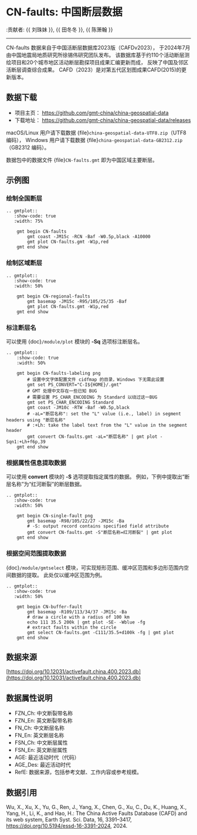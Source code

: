 # CN-faults: 中国断层数据

:贡献者: {{ 刘珠妹 }}, {{ 田冬冬 }}, {{ 陈箫翰 }}

---

CN-faults 数据来自于中国活断层数据库2023版（CAFDv2023），
于2024年7月由中国地震局地质研究所徐锡伟研究团队发布。
该数据库基于约110个活动断层测绘项目和20个城市地区活动断层勘探项目成果汇编更新而成，
反映了中国及邻区活断层调查综合成果。 CAFD（2023）是对第五代区划图成果CAFD(2015)的更新版本。

## 数据下载

- 项目主页： <https://github.com/gmt-china/china-geospatial-data>
- 下载地址： <https://github.com/gmt-china/china-geospatial-data/releases>

macOS/Linux 用户请下载数据 {file}`china-geospatial-data-UTF8.zip`（UTF8 编码），
Windows 用户请下载数据 {file}`china-geospatial-data-GB2312.zip`（GB2312 编码）。

数据包中的数据文件 {file}`CN-faults.gmt` 即为中国区域主要断层。

## 示例图

### 绘制全国断层

```{eval-rst}
.. gmtplot::
   :show-code: true
   :width: 75%

    gmt begin CN-faults
        gmt coast -JM15c -RCN -Baf -W0.5p,black -A10000
        gmt plot CN-faults.gmt -W1p,red
    gmt end show
```

### 绘制区域断层

```{eval-rst}
.. gmtplot::
   :show-code: true
   :width: 50%

    gmt begin CN-regional-faults
        gmt basemap -JM15c -R95/105/25/35 -Baf
        gmt plot CN-faults.gmt -W1p,red
    gmt end show
```

### 标注断层名

可以使用 {doc}`/module/plot` 模块的 **-Sq** 选项标注断层名。

```{eval-rst}
.. gmtplot::
    :show-code: true
    :width: 50%

    gmt begin CN-faults-labeling png
        # 设置中文字体配置文件 cidfmap 的目录，Windows 下无需此设置
        gmt set PS_CONVERT="C-I${HOME}/.gmt"
        # GMT 处理中文存在一些已知 BUG
        # 需要设置 PS_CHAR_ENCODING 为 Standard 以绕过这一BUG
        gmt set PS_CHAR_ENCODING Standard
        gmt coast -JM10c -RTW -Baf -W0.5p,black
        # -aL="断层名称": set the "L" value (i.e., label) in segment headers using "断层名称"
        # :+Lh: take the label text from the "L" value in the segment header
        gmt convert CN-faults.gmt -aL="断层名称" | gmt plot -Sqn1:+Lh+f6p,39
    gmt end show
```

### 根据属性信息提取数据

可以使用 **convert** 模块的 **-S** 选项提取指定属性的数据。
例如，下例中提取出“断层名称”为“红河断裂”的断层数据。

```{eval-rst}
.. gmtplot::
   :show-code: true
   :width: 50%

    gmt begin CN-single-fault png
        gmt basemap -R98/105/22/27 -JM15c -Ba
        # -S: output record contains specified field attribute
        gmt convert CN-faults.gmt -S"断层名称=红河断裂" | gmt plot
    gmt end show
```

### 根据空间范围提取数据

{doc}`/module/gmtselect` 模块，可实现矩形范围、缓冲区范围和多边形范围内空间数据的提取。
此处仅以缓冲区范围为例。

```{eval-rst}
.. gmtplot::
   :show-code: true
   :width: 50%

    gmt begin CN-buffer-fault
        gmt basemap -R109/113/34/37 -JM15c -Ba
        # draw a circle with a radius of 100 km
        echo 111 35.5 200k | gmt plot -SE- -Wblue -fg
        # extract faults within the circle
        gmt select CN-faults.gmt -C111/35.5+d100k -fg | gmt plot
    gmt end show
```

## 数据来源

[https://doi.org/10.12031/activefault.china.400.2023.db](https://doi.org/10.12031/activefault.china.400.2023.db)

## 数据属性说明

- FZN_Ch: 中文断裂带名称  
- FZN_En: 英文断裂带名称  
- FN_Ch: 中文断层名称  
- FN_En: 英文断层名称  
- FSN_Ch: 中文断层属性
- FSN_En: 英文断层属性
- AGE: 最近活动时代（代码）  
- AGE_Des: 最近活动时代
- RefE: 数据来源，包括参考文献、工作内容或参考规模。

## 数据引用

Wu, X., Xu, X., Yu, G., Ren, J., Yang, X., Chen, G., Xu, C., Du, K., Huang, X., Yang, H., Li, K., and Hao, H.: The China Active Faults Database (CAFD) and its web system, Earth Syst. Sci. Data, 16, 3391–3417, https://doi.org/10.5194/essd-16-3391-2024, 2024.